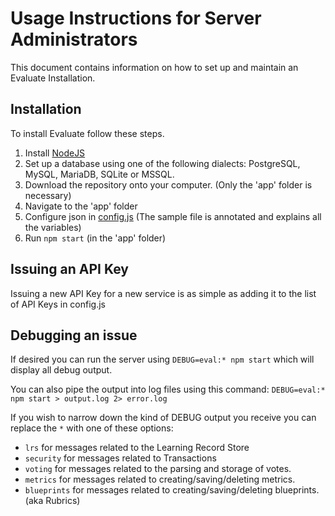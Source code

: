 # Usage Instructions for Server Administrators

This document contains information on how to set up and maintain an Evaluate Installation.

## Installation

To install Evaluate follow these steps.
1. Install [NodeJS](https://nodejs.org/en/)
2. Set up a database using one of the following dialects: PostgreSQL, MySQL, MariaDB, SQLite or MSSQL.
3. Download the repository onto your computer. (Only the 'app' folder is necessary)
4. Navigate to the 'app' folder
5. Configure json in [config.js](../app/config) (The sample file is annotated and explains all the variables)
6. Run `npm start` (in the 'app' folder)

## Issuing an API Key

Issuing a new API Key for a new service is as simple as adding it to the list of API Keys in config.js

## Debugging an issue

If desired you can run the server using `DEBUG=eval:* npm start` which will display all debug output.

You can also pipe the output into log files using this command: `DEBUG=eval:* npm start > output.log 2> error.log`

If you wish to narrow down the kind of DEBUG output you receive you can replace the `*` with one of these options:
 * `lrs` for messages related to the Learning Record Store
 * `security` for messages related to Transactions
 * `voting` for messages related to the parsing and storage of votes.
 * `metrics` for messages related to creating/saving/deleting metrics.
 * `blueprints` for messages related to creating/saving/deleting blueprints. (aka Rubrics)
